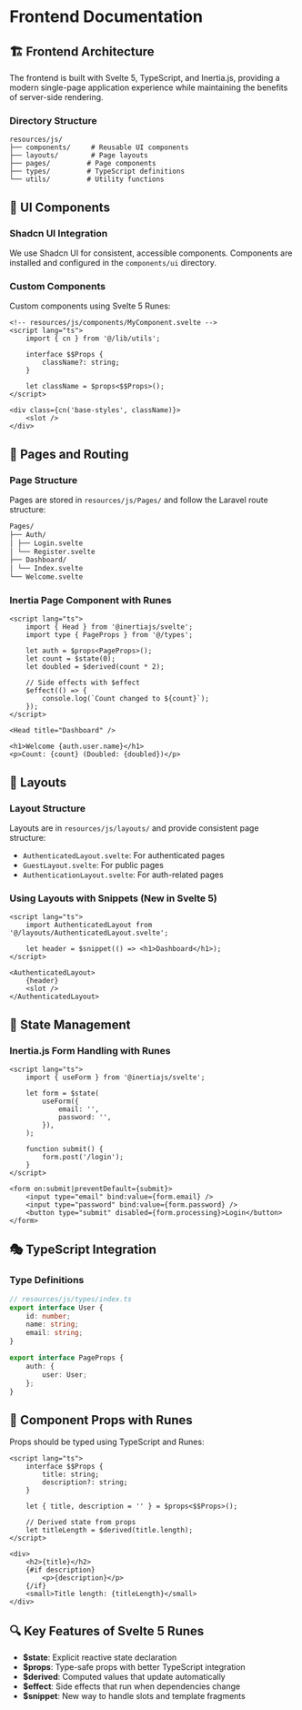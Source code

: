 # Frontend Documentation

## 🏗️ Frontend Architecture

The frontend is built with Svelte 5, TypeScript, and Inertia.js, providing a modern single-page application experience while maintaining the benefits of server-side rendering.

### Directory Structure

```
resources/js/
├── components/     # Reusable UI components
├── layouts/        # Page layouts
├── pages/         # Page components
├── types/         # TypeScript definitions
└── utils/         # Utility functions
```

## 🎨 UI Components

### Shadcn UI Integration

We use Shadcn UI for consistent, accessible components. Components are installed and configured in the `components/ui` directory.

### Custom Components

Custom components using Svelte 5 Runes:

```svelte
<!-- resources/js/components/MyComponent.svelte -->
<script lang="ts">
    import { cn } from '@/lib/utils';

    interface $$Props {
        className?: string;
    }

    let className = $props<$$Props>();
</script>

<div class={cn('base-styles', className)}>
    <slot />
</div>
```

## 🎯 Pages and Routing

### Page Structure

Pages are stored in `resources/js/Pages/` and follow the Laravel route structure:

```markdown
Pages/
├── Auth/
│ ├── Login.svelte
│ └── Register.svelte
├── Dashboard/
│ └── Index.svelte
└── Welcome.svelte
```

### Inertia Page Component with Runes

```svelte
<script lang="ts">
    import { Head } from '@inertiajs/svelte';
    import type { PageProps } from '@/types';

    let auth = $props<PageProps>();
    let count = $state(0);
    let doubled = $derived(count * 2);

    // Side effects with $effect
    $effect(() => {
        console.log(`Count changed to ${count}`);
    });
</script>

<Head title="Dashboard" />

<h1>Welcome {auth.user.name}</h1>
<p>Count: {count} (Doubled: {doubled})</p>
```

## 📐 Layouts

### Layout Structure

Layouts are in `resources/js/layouts/` and provide consistent page structure:

- `AuthenticatedLayout.svelte`: For authenticated pages
- `GuestLayout.svelte`: For public pages
- `AuthenticationLayout.svelte`: For auth-related pages

### Using Layouts with Snippets (New in Svelte 5)

```svelte
<script lang="ts">
    import AuthenticatedLayout from '@/layouts/AuthenticatedLayout.svelte';

    let header = $snippet(() => <h1>Dashboard</h1>);
</script>

<AuthenticatedLayout>
    {header}
    <slot />
</AuthenticatedLayout>
```

## 🔄 State Management

### Inertia.js Form Handling with Runes

```svelte
<script lang="ts">
    import { useForm } from '@inertiajs/svelte';

    let form = $state(
        useForm({
            email: '',
            password: '',
        }),
    );

    function submit() {
        form.post('/login');
    }
</script>

<form on:submit|preventDefault={submit}>
    <input type="email" bind:value={form.email} />
    <input type="password" bind:value={form.password} />
    <button type="submit" disabled={form.processing}>Login</button>
</form>
```

## 🎭 TypeScript Integration

### Type Definitions

```typescript
// resources/js/types/index.ts
export interface User {
    id: number;
    name: string;
    email: string;
}

export interface PageProps {
    auth: {
        user: User;
    };
}
```

## 🔧 Component Props with Runes

Props should be typed using TypeScript and Runes:

```svelte
<script lang="ts">
    interface $$Props {
        title: string;
        description?: string;
    }

    let { title, description = '' } = $props<$$Props>();

    // Derived state from props
    let titleLength = $derived(title.length);
</script>

<div>
    <h2>{title}</h2>
    {#if description}
        <p>{description}</p>
    {/if}
    <small>Title length: {titleLength}</small>
</div>
```

## 🔍 Key Features of Svelte 5 Runes

- **$state**: Explicit reactive state declaration
- **$props**: Type-safe props with better TypeScript integration
- **$derived**: Computed values that update automatically
- **$effect**: Side effects that run when dependencies change
- **$snippet**: New way to handle slots and template fragments
